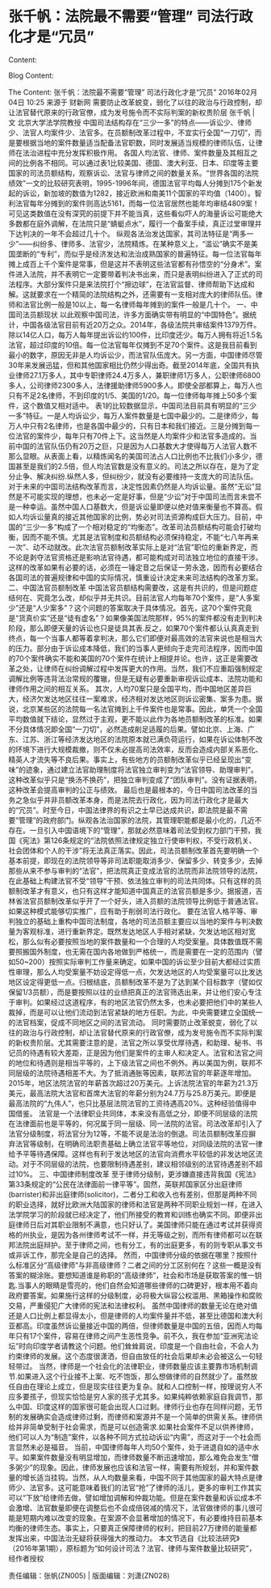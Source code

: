 # 张千帆：法院最不需要“管理” 司法行政化才是“冗员”

Content:


Blog Content:


The Content:
张千帆：法院最不需要“管理” 司法行政化才是“冗员”
2016年02月04日 10:25 来源于 财新网
需要防止改革蜕变，弱化了以往的政治与行政控制，却让法官替代原来的行政官僚，成为发号施令而不实际判案的新权贵阶层
张千帆 | 文
北京大学法学院教授
中国司法结构存在“三少一多”的特点——诉讼少、律师少、法官人均案件少、法官多。在员额制改革过程中，不宜实行全国“一刀切”，而是要根据当地的案件数量适当配备法官职数，同时发展适当规模的律师队伍，让律师在法治进程中充分发挥积极作用。
各国人均法官、律师、案件数量及其相互之间的比例各不相同。可以通过表1比较美国、德国、澳大利亚、日本、印度等主要国家的司法员额结构，观察诉讼、法官与律师之间的数量关系。“世界各国的法院绩效”一文的比较研究表明，1995-1996年间，德国法官平均每人分摊到175个新发起的诉讼，新加坡的数值为1282，接近欧洲和南美11个国家的平均值（1400）。智利法官每年分摊到的案件则高达5161，而每一位法官居然也能年均审结4809案！可见这类数值在没有深究的前提下并不能当真，这些看似吓人的海量诉讼可能绝大多数都在庭外调解，在法院只是“蜻蜓点水”，履行一个备案手续，真正过堂审理并下达判决的一年不会超过几十个。
纵观各法治发达国家，其司法特征是“两多一少”——纠纷多、律师多、法官少，法院精炼。在某种意义上，“滥讼”确实不是美国垄断的“专利”，而似乎是经济发达和法治成熟国家的普遍特征。每一位法官每年摊上成百上千个案件是常事，但是这并不表明这些法官都有孙悟空的“分身术”。案件进入法院，并不表明它一定要带着判决书出来，而只是表明纠纷进入了正式的司法程序。大部分案件只是来法院打个“擦边球”，在法官监督、律师帮助下达成和解。这就要求在一个精简的法院结构之外，还需要有一支相对庞大的律师队伍。律师和法官比例一般是10以上，每一名律师每年摊到的案件一般是几十个。
一、中国司法员额现状
以此观察中国司法，许多方面确实带有明显的“中国特色”。据统计，中国各级法官目前有近20万之众。2014年，各级法院共审结案件1379万件。除以14亿人口，每万人每年提出诉讼约100件，比印度还少。每万人拥有将近1.5名法官，超过印度的10倍。每一位法官每年仅摊到不足70个案件。这是我目前看到最小的数字，原因无非是人均诉讼少，而法官队伍庞大。另一方面，中国律师尽管30年来发展迅猛，但和其他国家相比仍然少得出奇。截至2014年底，全国共有执业律师27.1万多人，其中专职律师24.4万多人，兼职律师1万多人，公职律师6800多人，公司律师2300多人，法律援助律师5900多人。即使全部都算上，每万人也只有不足2名律师，不到印度的1/5、美国的1/20。每一位律师每年摊上50多个案件，这个数值又相对适中。
表1的比较数据显示，中国司法目前具有明显的“三少一多”特征。一是人均诉讼少，每万人案件数量是七国中最少的。二是律师少，每万人中只有2名律师，也是各国中最少的，只有日本和我们接近。三是分摊到每一位法官的案件少，每年只有70件上下。这当然是人均案件少和法官多造成的。当前中国的法官队伍仍有20万之巨，只是因为人口基数大才使得每万人法官人数不那么显眼。从表面上看，以精炼闻名的美国司法占人口比例也不比我们小多少，德国甚至是我们的2.5倍，但人均法官数是没有意义的。司法之所以存在，是为了定分止争、解决纠纷.纵然人多，但纠纷少，就没有必要维持一支庞大的司法队伍。
对于未来的中国司法结构改革而言，决定性因素仍然是人均诉讼量。虽然“无讼”显然是不可能实现的理想，也未必一定是好事，但是“少讼”对于中国司法而言未尝不是一种幸运。虽然中国人口基数大，但是诉讼量即便以绝对值来衡量也不算高。假如人均诉讼量真的接近其他国家的比例，势必对司法资源构成巨大压力。目前，中国的“三少一多”构成了一个相对稳定的“均衡态”。改革司法员额结构可能会打破均衡，因而不能不慎。尤其是法官制度和员额结构必须保持稳定，不能“七八年再来一次”、动不动就改。此次法官员额制改革实际上是对“法官”职位的重新界定，而不论是剥夺法官资格还是影响法官待遇，都可能构成对司法独立地位的直接干涉。这样的改革如果有必要的话，必须在一锤定音之后保证一劳永逸，因而有必要结合各国司法的普遍规律和中国的实际情况，慎重设计决定未来司法结构的改革方案。
二、中国法官员额制改革
中国法官员额结构需要改，这是有共识的，但是问题症结何在、究竟怎么改，却似乎并无共识。目前法官人均每年70个案件，是“人多案少”还是“人少案多”？这个问题的答案取决于具体情况。首先，这70个案件究竟是“货真价实”还是“徒有虚名”？如果像美国法院那样，95%的案件都没有走到判决阶段，那么即便天量的诉讼也只是徒具其表.反之，如果70个案件都认认真真走到终点，每一个当事人都等着拿判决，那么它们即便对最高效的法官来说也是相当大的压力。部分由于诉讼成本降低，我们的当事人更倾向于走完司法程序，因而中国的70个案件确实不能和美国的70个案件在统计上相提并论。也许，这正是需要改革之处，让律师在纠纷调解过程中发挥更大的作用。当然，我们不应重蹈强制规定调解比例等违背法治常规的覆辙，但是无疑有必要重新审视诉讼成本、法院功能和律师作用之间的相互关系。
其次，人均70案只是全国平均，而中国地区差异巨大，经济欠发达地区往往一案难求，经济相对发达地区则诉讼密集、案多为患。据说，北京某些区的法院每一名法官摊到上千件案件也是常事。因此，单凭一个全国平均数值就下结论，显然过于主观，更不能以此作为各地员额制改革的标准。如果不分具体情况即全国“一刀切”，必然造成削足适履的后果。譬如北京、上海、广东、江苏、浙江等经济发达地区的法院原本就已满负荷运行，如果在诉讼体制不改的环境下进行大规模裁撤，则不仅未必提高司法效率，反而会造成内部关系恶化、精英人才流失等不良后果。事实上，有些地方的员额制改革似乎已经呈现出“变味”的迹象，通过建立法官助理制度将法官独立审判变为“法官领导、助理审判”。这种改革似乎只是“换汤不换药”，把独立审判变成了“团队审判”。没有证据表明，这种改革会提高审判的公正与绩效。
最后也是最根本的，今日中国司法改革的当务之急似乎并非员额改革本身，而是法院去行政化，因为司法行政化才是最大的“冗员”。时至今日，中国法律界的有识之士早已达成共识，即法院是最不需要“管理”的政府部门。纵观各法治国家的法院，其管理职能都是最小化的，几近不存在。一旦引入中国语境下的“管理”，那就必然意味着司法受到权力部门干预，我国《宪法》第126条规定的“法院依照法律规定独立行使审判权，不受行政机关、社会团体和个人的干涉”将无法真正落实。因此，司法员额制改革首先要明确一个基本前提，即现在的法院领导等非司法职能取消多少、保留多少、转变多少，去掉那些从来不参与审判的“法官”，把法院真正变成法官的法院而非法院领导的法院，在此基础上构建法官不受“领导”干预、依法独立审判的司法共同体。只有这样的员额制改革才有意义，也只有这样才能知道中国真正的法官员额是多少。据报道，吉林省法官员额制改革似乎开了一个好头，进入员额的法院领导比例低于普通法官。如果这种模式能够切实推广，应有助于削弱司法行政化。
要在法官人格平等、审判独立的基础上重构中国司法制度，各地的司法员额主要应以当地的案件与判决数量为客观标准，进行重新界定。既然发达地区人手相对紧缺，欠发达地区相对宽松，那么似有必要按照当地的案件数量和一个合理的人均受案量。具体数值既不需要照搬国外制度，也无需在国内各地做到严格统一，而是需要在一定的范围内（譬如50~200）按照实际审判工作量来确定。如果中国的诉讼至少目前大都经过实质性审理，那么人均受案量不妨设定得低一点，欠发达地区的人均受案量可以比发达地区设定得更低一点。归根结底，员额制改革不是为了达到某个目标数字（譬如仅保留1/3员额），而是要按照以往的业绩把真正的法官筛选出来，并让他们安心专注于审判。如果经过这道程序，有的地区法官仍然太多，也未必要把他们中的某些人裁掉，而是可以让他们流动到法官紧缺的地方任职。为此，中央需要建立全国统一的法官档案，促成不同地区之间的法官流动。
同时需要防止改革蜕变，弱化了以往的政治与行政控制，却让法官替代原来的行政官僚，成为发号施令而不实际判案的新权贵阶层。尤其需要注意的是，法官之所以享受优厚待遇，和助理、秘书、书记员的待遇有较大差距，正是因为他们是案件的主审人和决定人。法官和法官之间的地位和待遇则是相当平等的，上下级法官之间也不例外。再以美国为例，联邦不同层级的法院待遇相差不大。为了抵消通胀等因素，联邦法官的年薪逐年增加。2015年，地区法院法官的年薪首次超过20万美元。上诉法院法官的年薪为21.3万美元，最高法院大法官和首席大法官的年薪分别为24.7万与25.8万美元。即便是最高法院的“九伟人”，也只比基层法院法官的工资待遇高20%。这种经验值得中国借鉴。
法官是一个法律职业共同体，本来没有高低之分，即便不同层级的法院在法律面前也是平等的，何况属于同一层级、同一法院的法官。司法改革却引入了法官分级制度，将法官分为12等，不能不说是法治的倒退。司法员额制改革应摒弃法官等级制，在明确司法职责基础上确立法官平等地位，对同级法院的法官一律给予平等待遇保障。这样也有利于发达地区的法官向消费水平较低的非发达地区流动。对于不同层级的法院，也要限制待遇差别，建议相邻级别的法官待遇差别不超过10%。
三、中国律师制度改革
至于律师分级制，更涉嫌直接违背我国《宪法》第33条规定的“公民在法律面前一律平等”。固然，英联邦国家区分出庭律师(barrister)和非出庭律师(solicitor)，二者分工和收入也有差别，但那是两种不同的职业选择，就好比欧洲大陆国家的律师和法官是两种不同职业规划一样，在进入法学院学习的阶段就已经决定了，他们所接受的教育和训练也确实不同。即便非出庭律师日后对其职业限制不满意，也只好认了。美国律师只能在通过考试并获得资格的州执业，是因为各州律师考试不一样，并无等级之别，而所有律师都可以在联邦法院出庭辩护。至于律师之间，也有分工，有的出庭更多，有的则专职从事文书或非诉工作，那完全是自己的选择。
然而，中国律师分级的依据在哪里？按照什么标准区分“高级律师”与非高级律师？二者之间的分工区别何在？这些一概是没有答案的糊涂账。要想知道谁是称职的“高级律师”，社会和市场是获取答案的惟一钥匙.当事人的眼睛是雪亮的，他们自然会知道哪些律师的口碑更好，根本用不着向政府要答案。如果施行这样的分级制度，必将极大纵容公权滥用、黑箱操作和腐败交易，严重侵犯广大律师的宪法和法律权利。
虽然中国律师的数量无论在绝对值还是人口比例上都显得太小，但是律师的人均案件量并不低，甚至比德国和澳大利亚都高。印度虽然诉讼量接近中国的两倍，但律师数量是中国的五倍，因而人均每年只有17个案件，容易在律师之间产生恶性竞争。前不久，我在参加“亚洲宪法论坛”时向印度学者请教这个问题。他们耸耸肩说，印度是一个自由社会，不会人为约束律师的发展。这个态度很潇洒，但自由放任的社会后果却未必会被这么一句轻轻带过。
当然，律师是一个社会化的法律职业，律师数量应该主要靠市场机制调节.如果进入这个行业接不上案、吃不饱饭，那么想做律师的自然就少了。虽然放任自由在理论上成立，但是现实往往更为复杂。就和人口控制一样，按理说穷人不应多要孩子，但现实恰恰是穷人家的孩子尤其多。如果纯粹依赖家庭自我调节，那么中国、印度这样的国家很可能会出现人口过剩。律师行业也存在同样问题，无节制的发展确实会造成律师过剩，而律师和案源并不是一个简单的供需关系。律师供给并非简单受制于社会需求，而是可以创造需求.如果社会案件不足以供养律师，他们可以人为“制造”案件，以各种不同方式拉动诉讼“内需”，而这对于一个社会而言显然未必是福音。
当前，中国律师每年人均50个案件，处于进退自如的适中水平。如果案件数量没有明显增加，而律师数量不断迅速增加，那么难免会发生“僧多粥少”的现象。因此，律师发展也应该和法官一样，需要有所规划，并和案件数量的增长适当挂钩。当然，从人均数量来看，中国不同于其他国家的最大特点是律师少、法官多。这可能意味着我们的法官“抢”了律师的活儿，更多的审判工作其实可以“下放”给律师去做，譬如增加调解和仲裁功能。但是在案件数量和诉讼成本不会激增、法官数量即便在调整后也不会成倍锐减的情况下，法官做律师的事儿很可能是短期内难以改变的现象。在案源不会显著增加的情况下，有必要维持目前基本均衡的律师生态。事实上，只要真正保障律师的权利，把目前27万律师的能量都发挥出来，中国法治无疑将获得强大的推动力。
本文节选自《比较法研究》（2016年第1期），原标题为“如何设计司法？法官、律师与案件数量比较研究”，经作者授权

责任编辑：张帆(ZN005) | 版面编辑：刘潇(ZN028)